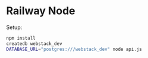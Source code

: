 # Railway Node

Setup:

```bash
npm install
createdb webstack_dev
DATABASE_URL="postgres:///webstack_dev" node api.js
```
